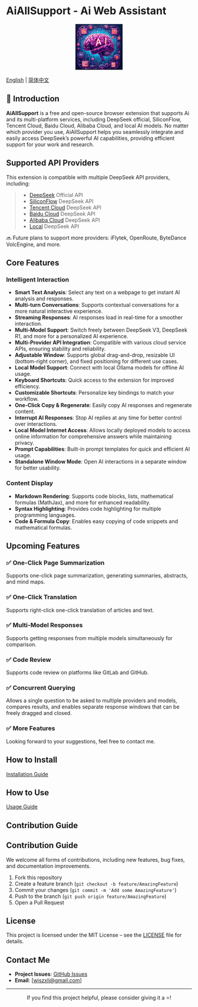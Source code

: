 # AiAllSupport - Ai Web Assistant

<div align="center">
<img src="public/icons/icon128.png" alt="AiAllSupport" width="128" />
</div>

[English](README.md) | [简体中文](README.zh-CN.md)

## 📖 Introduction

**AiAllSupport** is a free and open-source browser extension that supports Ai and its multi-platform services, including DeepSeek official, SiliconFlow, Tencent Cloud, Baidu Cloud, Alibaba Cloud, and local AI models. No matter which provider you use, AiAllSupport helps you seamlessly integrate and easily access DeepSeek’s powerful AI capabilities, providing efficient support for your work and research.

## Supported API Providers

This extension is compatible with multiple DeepSeek API providers, including:

> - [DeepSeek](https://deepseek.com) Official API
> - [SiliconFlow](https://cloud.siliconflow.cn/i/lStn36vH) DeepSeek API
> - [Tencent Cloud](https://cloud.tencent.com/document/product/1772/115969) DeepSeek API
> - [Baidu Cloud](https://console.bce.baidu.com/iam/#/iam/apikey/list) DeepSeek API
> - [Alibaba Cloud](https://bailian.console.aliyun.com/?apiKey=1#/api-key) DeepSeek API
> - [Local](https://ollama.com/) DeepSeek API

🔜 Future plans to support more providers: iFlytek, OpenRoute, ByteDance VolcEngine, and more.

## Core Features

### Intelligent Interaction

- **Smart Text Analysis**: Select any text on a webpage to get instant AI analysis and responses.
- **Multi-turn Conversations**: Supports contextual conversations for a more natural interactive experience.
- **Streaming Responses**: AI responses load in real-time for a smoother interaction.
- **Multi-Model Support**: Switch freely between DeepSeek V3, DeepSeek R1, and more for a personalized AI experience.
- **Multi-Provider API Integration**: Compatible with various cloud service APIs, ensuring stability and reliability.
- **Adjustable Window**: Supports global drag-and-drop, resizable UI (bottom-right corner), and fixed positioning for different use cases.
- **Local Model Support**: Connect with local Ollama models for offline AI usage.
- **Keyboard Shortcuts**: Quick access to the extension for improved efficiency.
- **Customizable Shortcuts**: Personalize key bindings to match your workflow.
- **One-Click Copy & Regenerate**: Easily copy AI responses and regenerate content.
- **Interrupt AI Responses**: Stop AI replies at any time for better control over interactions.
- **Local Model Internet Access**: Allows locally deployed models to access online information for comprehensive answers while maintaining privacy.
- **Prompt Capabilities**: Built-in prompt templates for quick and efficient AI usage.
- **Standalone Window Mode**: Open AI interactions in a separate window for better usability.

### Content Display

- **Markdown Rendering**: Supports code blocks, lists, mathematical formulas (MathJax), and more for enhanced readability.
- **Syntax Highlighting**: Provides code highlighting for multiple programming languages.
- **Code & Formula Copy**: Enables easy copying of code snippets and mathematical formulas.

## Upcoming Features

### ✅ One-Click Page Summarization

Supports one-click page summarization, generating summaries, abstracts, and mind maps.

### ✅ One-Click Translation

Supports right-click one-click translation of articles and text.

### ✅ Multi-Model Responses

Supports getting responses from multiple models simultaneously for comparison.

### ✅ Code Review

Supports code review on platforms like GitLab and GitHub.

### ✅ Concurrent Querying

Allows a single question to be asked to multiple providers and models, compares results, and enables separate response windows that can be freely dragged and closed.

### ✅ More Features

Looking forward to your suggestions, feel free to contact me.

## How to Install

[Installation Guide](./public/doc/install.md)

## How to Use

[Usage Guide](./public/doc/use.md)

## Contribution Guide

## Contribution Guide

We welcome all forms of contributions, including new features, bug fixes, and documentation improvements.

1. Fork this repository
2. Create a feature branch (`git checkout -b feature/AmazingFeature`)
3. Commit your changes (`git commit -m 'Add some AmazingFeature'`)
4. Push to the branch (`git push origin feature/AmazingFeature`)
5. Open a Pull Request

## License

This project is licensed under the MIT License – see the [LICENSE](LICENSE) file for details.

## Contact Me

- **Project Issues**: [GitHub Issues](https://github.com/wjszxli/AiAllSupport/issues)
- **Email**: [wjszxli@gmail.com]

---

<div align="center">
If you find this project helpful, please consider giving it a ⭐️!
</div>
